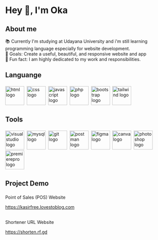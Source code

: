 <h1 align="left">Hey 👋, I'm Oka</h1>

###


<h2 align="left">About me</h2>
<p align="left">📚 Currently I'm studying at Udayana University and i'm still learning programming language especially for website development.<br>🎯 Goals: Create a useful, beautiful, and responsive website and app<br>🎲 Fun fact: I am highly dedicated to my work and responsibilities.</p>

###

<h2 align="left">Languange</h2>

###

<div align="left">
  <img src="https://cdn.jsdelivr.net/npm/devicon@2.16.0/icons/html5/html5-plain-wordmark.svg" height="60" alt="html logo"  />
  <img width="auto" />
  <img src="https://cdn.jsdelivr.net/npm/devicon@2.16.0/icons/css3/css3-plain-wordmark.svg" height="60" alt="css logo"  />
  <img width="auto" />
  <img src="https://cdn.jsdelivr.net/npm/devicon@2.16.0/icons/javascript/javascript-original.svg" height="60" alt="javascript logo"  />
  <img width="auto" />
  <img src="https://cdn.jsdelivr.net/npm/devicon@2.16.0/icons/php/php-original.svg" height="60" alt="php logo"  />
  <img width="auto" />
  <img src="https://cdn.jsdelivr.net/npm/devicon@2.16.0/icons/bootstrap/bootstrap-original-wordmark.svg" height="60" alt="bootstrap logo"  />
  <img width="auto" />
  <img src="https://cdn.jsdelivr.net/npm/devicon@2.16.0/icons/tailwindcss/tailwindcss-original.svg" height="60" alt="tailwind logo"  />
  <img width="auto" />
  <!--<img src="https://cdn.jsdelivr.net/npm/devicon@2.16.0/icons/laravel/laravel-original-wordmark.svg" height="60" alt="laravel logo"  />-->
  <img width="auto" />
</div>

###

<h2 align="left">Tools</h2>

###

<div align="left">
  <img src="https://cdn.jsdelivr.net/npm/devicon@2.16.0/icons/visualstudio/visualstudio-original.svg" height="60" alt="visual studio logo"  />
  <img width="auto" />
  <img src="https://cdn.jsdelivr.net/npm/devicon@2.16.0/icons/mysql/mysql-original-wordmark.svg" height="60" alt="mysql logo"  />
  <img width="auto" />
  <img src="https://cdn.jsdelivr.net/npm/devicon@2.16.0/icons/git/git-original.svg" height="60" alt="git logo"  />
  <img width="auto" />
  <img src="https://cdn.jsdelivr.net/npm/devicon@2.16.0/icons/postman/postman-original.svg" height="60" alt="postman logo"  />
  <img width="auto" />
  <img src="https://cdn.jsdelivr.net/npm/devicon@2.16.0/icons/figma/figma-original.svg" height="60" alt="figma logo"  />
  <img width="auto" />
  <img src="https://cdn.jsdelivr.net/npm/devicon@2.16.0/icons/canva/canva-original.svg" height="60" alt="canva logo"  />
  <img width="auto" />
  <img src="https://cdn.jsdelivr.net/npm/devicon@2.16.0/icons/photoshop/photoshop-original.svg" height="60" alt="photoshop logo"  />
  <img width="auto" />
  <img src="https://cdn.jsdelivr.net/npm/devicon@2.16.0/icons/premierepro/premierepro-original.svg" height="60" alt="premierepro logo"  />
  <img width="auto" />
</div>

### 

<h2 align="left">Project Demo</h2>

###

<div align="left">
  <p>Point of Sales (POS) Website</p>
  <a href="https://kasirfree.lovestoblog.com" target="_blank">https://kasirfree.lovestoblog.com</a>
  <br><br>
  <p>Shortener URL Website</p>
  <a href="https://shorten.rf.gd" target="_blank">https://shorten.rf.gd</a>
</div>

###


<!--
**oka123/oka123** is a ✨ _special_ ✨ repository because its `README.md` (this file) appears on your GitHub profile.

Here are some ideas to get you started:

- 🔭 I’m currently working on ...
- 🌱 I’m currently learning ...
- 👯 I’m looking to collaborate on ...
- 🤔 I’m looking for help with ...
- 💬 Ask me about ...
- 📫 How to reach me: ...
- 😄 Pronouns: ...
- ⚡ Fun fact: ...
-->
